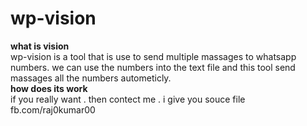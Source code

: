 # wp-vision
<b> what is vision </b><br>
wp-vision is a tool that is use to send multiple massages to whatsapp numbers.
we can use the numbers into the text file and this tool send massages all the numbers autometicly.</br>
<b> how does its work</b><br>
if you really want . then contect me . i give you souce  file </b><br>
fb.com/raj0kumar00</br>

